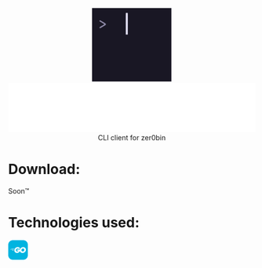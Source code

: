 <div align="center">
    <img src="https://raw.githubusercontent.com/zer0bin-dev/.github/main/zer0bin-client.svg" height="150px"/>
	<br>
    <img src="https://raw.githubusercontent.com/zer0bin-dev/.github/main/zer0bin-client-rainbow.svg" height="100"/>
	<br>
    CLI client for zer0bin
    <br>
</div>

# Download:

Soon:tm:

# Technologies used:

<a href="https://www.rust-lang.org/"><img src="https://github.com/tandpfun/skill-icons/raw/main/icons/GoLang.svg" height=40/></a>
